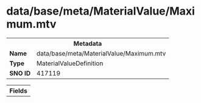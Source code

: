 <h1>data/base/meta/MaterialValue/Maximum.mtv</h1><table><tr><th colspan="100%">Metadata</th></tr><tr><td><b>Name</b></td><td>data/base/meta/MaterialValue/Maximum.mtv</td></tr><tr><td><b>Type</b></td><td>MaterialValueDefinition</td></tr><tr><td><b>SNO ID</b></td><td>417119</td></tr></table>

<table><tr><th colspan="100%">Fields</th></tr></table>

